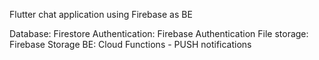 Flutter chat application using Firebase as BE

Database: Firestore
Authentication: Firebase Authentication
File storage: Firebase Storage
BE: Cloud Functions - PUSH notifications

